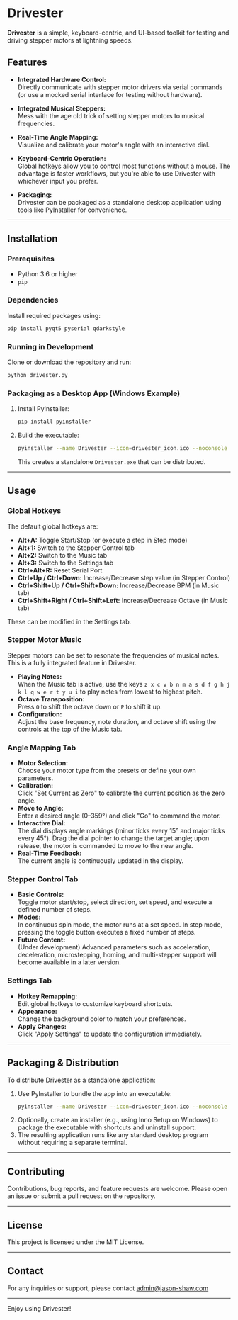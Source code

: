 # Drivester

**Drivester** is a simple, keyboard-centric, and UI-based toolkit for testing and driving stepper motors at lightning speeds. 

## Features

- **Integrated Hardware Control:**  
  Directly communicate with stepper motor drivers via serial commands (or use a mocked serial interface for testing without hardware).

- **Integrated Musical Steppers:**  
  Mess with the age old trick of setting stepper motors to musical frequencies.

- **Real-Time Angle Mapping:**  
  Visualize and calibrate your motor's angle with an interactive dial.

- **Keyboard-Centric Operation:**  
  Global hotkeys allow you to control most functions without a mouse. The advantage is faster workflows, but you're able to use Drivester with whichever input you prefer. 

- **Packaging:**  
  Drivester can be packaged as a standalone desktop application using tools like PyInstaller for convenience.

---

## Installation

### Prerequisites
- Python 3.6 or higher
- `pip`

### Dependencies
Install required packages using:
```bash
pip install pyqt5 pyserial qdarkstyle
```

### Running in Development
Clone or download the repository and run:
```bash
python drivester.py
```

### Packaging as a Desktop App (Windows Example)
1. Install PyInstaller:
   ```bash
   pip install pyinstaller
   ```
2. Build the executable:
   ```bash
   pyinstaller --name Drivester --icon=drivester_icon.ico --noconsole drivester.py
   ```
   This creates a standalone `Drivester.exe` that can be distributed.

---

## Usage

### Global Hotkeys
The default global hotkeys are:
- **Alt+A:** Toggle Start/Stop (or execute a step in Step mode)
- **Alt+1:** Switch to the Stepper Control tab
- **Alt+2:** Switch to the Music tab
- **Alt+3:** Switch to the Settings tab
- **Ctrl+Alt+R:** Reset Serial Port
- **Ctrl+Up / Ctrl+Down:** Increase/Decrease step value (in Stepper Control)
- **Ctrl+Shift+Up / Ctrl+Shift+Down:** Increase/Decrease BPM (in Music tab)
- **Ctrl+Shift+Right / Ctrl+Shift+Left:** Increase/Decrease Octave (in Music tab)

These can be modified in the Settings tab.

### Stepper Motor Music
Stepper motors can be set to resonate the frequencies of musical notes. This is a fully integrated feature in Drivester.   
- **Playing Notes:**  
  When the Music tab is active, use the keys `z x c v b n m a s d f g h j k l q w e r t y u i` to play notes from lowest to highest pitch.
- **Octave Transposition:**  
  Press `O` to shift the octave down or `P` to shift it up.
- **Configuration:**  
  Adjust the base frequency, note duration, and octave shift using the controls at the top of the Music tab.

### Angle Mapping Tab
- **Motor Selection:**  
  Choose your motor type from the presets or define your own parameters.
- **Calibration:**  
  Click "Set Current as Zero" to calibrate the current position as the zero angle.
- **Move to Angle:**  
  Enter a desired angle (0–359°) and click "Go" to command the motor.
- **Interactive Dial:**  
  The dial displays angle markings (minor ticks every 15° and major ticks every 45°). Drag the dial pointer to change the target angle; upon release, the motor is commanded to move to the new angle.
- **Real-Time Feedback:**  
  The current angle is continuously updated in the display.

### Stepper Control Tab
- **Basic Controls:**  
  Toggle motor start/stop, select direction, set speed, and execute a defined number of steps.
- **Modes:**  
  In continuous spin mode, the motor runs at a set speed. In step mode, pressing the toggle button executes a fixed number of steps.
- **Future Content:**  
  (Under development) Advanced parameters such as acceleration, deceleration, microstepping, homing, and multi-stepper support will become available in a later version.

### Settings Tab
- **Hotkey Remapping:**  
  Edit global hotkeys to customize keyboard shortcuts.
- **Appearance:**  
  Change the background color to match your preferences.
- **Apply Changes:**  
  Click "Apply Settings" to update the configuration immediately.

---

## Packaging & Distribution

To distribute Drivester as a standalone application:
1. Use PyInstaller to bundle the app into an executable:
   ```bash
   pyinstaller --name Drivester --icon=drivester_icon.ico --noconsole drivester.py
   ```
2. Optionally, create an installer (e.g., using Inno Setup on Windows) to package the executable with shortcuts and uninstall support.
3. The resulting application runs like any standard desktop program without requiring a separate terminal.

---

## Contributing

Contributions, bug reports, and feature requests are welcome. Please open an issue or submit a pull request on the repository.

---

## License

This project is licensed under the MIT License.

---

## Contact

For any inquiries or support, please contact admin@jason-shaw.com

---

Enjoy using Drivester!
```

